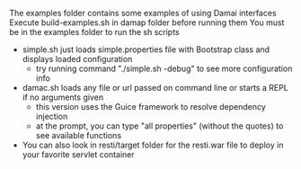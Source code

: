 The examples folder contains some examples of using Damai interfaces
Execute build-examples.sh in damap folder before running them
You must be in the examples folder to run the sh scripts

- simple.sh just loads simple.properties file with Bootstrap class and displays loaded configuration
  - try running command "./simple.sh -debug" to see more configuration info
- damac.sh loads any file or url passed on command line or starts a REPL if no arguments given
  - this version uses the Guice framework to resolve dependency injection
  - at the prompt, you can type "all properties" (without the quotes) to see available functions
- You can also look in resti/target folder for the resti.war file to deploy in your favorite servlet container

